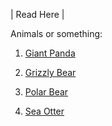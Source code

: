 | Read Here |

Animals or something:

1. [Giant Panda](GiantPanda.md)

2. [Grizzly Bear](GrizzlyBear.md)

3. [Polar Bear](PolarBear.md)

4. [Sea Otter](SeaOtter.md)


<!-- Conflict resolved -->
